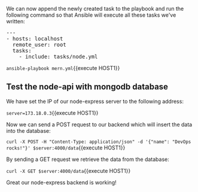 We can now append the newly created task to the playbook and run the following command so that Ansible will execute all these tasks we've written:

<pre class="file" data-filename="mern.yml" data-target="replace">---
- hosts: localhost
  remote_user: root
  tasks:
    - include: tasks/node.yml
</pre>

`ansible-playbook mern.yml`{{execute HOST1}}

## Test the node-api with mongodb database

We have set the IP of our node-express server to the following address:

`server=173.18.0.3`{{execute HOST1}}

Now we can send a POST request to our backend which will insert the data into the database:

`curl -X POST -H "Content-Type: application/json" -d '{"name": "DevOps rocks!"}' $server:4000/data`{{execute HOST1}}

By sending a GET request we retrieve the data from the database:

`curl -X GET $server:4000/data`{{execute HOST1}}

Great our node-express backend is working!

